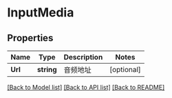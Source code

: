# InputMedia

## Properties

Name | Type | Description | Notes
------------ | ------------- | ------------- | -------------
**Url** | **string** | 音频地址 | [optional] 

[[Back to Model list]](../README.md#documentation-for-models) [[Back to API list]](../README.md#documentation-for-api-endpoints) [[Back to README]](../README.md)


